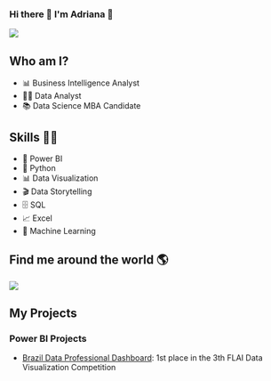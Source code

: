 ### Hi there 👋 I'm Adriana 👋

<a href="https://www.linkedin.com/in/adrianatakahagui/" target="_blank"><img src="https://img.shields.io/badge/-LinkedIn-%230077B5?style=flat&logo=linkedin&logoColor=white"/></a>

## Who am I? 

* 📊 Business Intelligence Analyst
* 👩‍💻 Data Analyst
* 📚 Data Science MBA Candidate

## Skills 👩‍💻

* 🧮 Power BI
* 🐍 Python
* 📊 Data Visualization
* 🎬 Data Storytelling
* 🗄 SQL
* 📈 Excel
* 🔮 Machine Learning

## Find me around the world :earth_americas:

<a href="https://www.linkedin.com/in/adrianatakahagui/" target="_blank"><img src="https://img.shields.io/badge/linkedin-%230077B5.svg?&style=for-the-badge&logo=linkedin&logoColor=white"/><a/>

## My Projects
  
### Power BI Projects
  
* [Brazil Data Professional Dashboard](https://github.com/adriana-takahagui/Profissional-Dados-Brasil): 1st place in the 3th FLAI Data Visualization Competition



<!--
**adriana-takahagui/adriana-takahagui** is a ✨ _special_ ✨ repository because its `README.md` (this file) appears on your GitHub profile.

Here are some ideas to get you started:

- 🔭 I’m currently working on ...
- 🌱 I’m currently learning ...
- 👯 I’m looking to collaborate on ...
- 🤔 I’m looking for help with ...
- 💬 Ask me about ...
- 📫 How to reach me: ...
- 😄 Pronouns: ...
- ⚡ Fun fact: ...
-->
